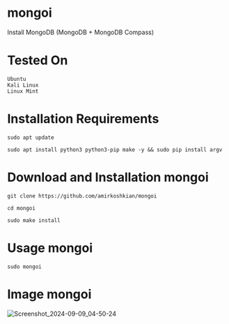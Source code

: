 # mongoi
Install MongoDB (MongoDB + MongoDB Compass)

# Tested On
```
Ubuntu
Kali Linux
Linux Mint
```

# Installation Requirements
```
sudo apt update
```
```
sudo apt install python3 python3-pip make -y && sudo pip install argv
```

# Download and Installation mongoi
```
git clone https://github.com/amirkoshkian/mongoi
```
```
cd mongoi
```
```
sudo make install
```

# Usage mongoi
```
sudo mongoi
```

# Image mongoi
![Screenshot_2024-09-09_04-50-24](https://github.com/user-attachments/assets/c399fb1b-2f5e-4dc4-8d39-c785fe42f27c)
